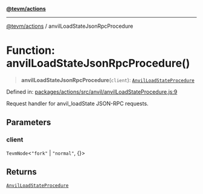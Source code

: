 [**@tevm/actions**](../README.md)

***

[@tevm/actions](../globals.md) / anvilLoadStateJsonRpcProcedure

# Function: anvilLoadStateJsonRpcProcedure()

> **anvilLoadStateJsonRpcProcedure**(`client`): [`AnvilLoadStateProcedure`](../type-aliases/AnvilLoadStateProcedure.md)

Defined in: [packages/actions/src/anvil/anvilLoadStateProcedure.js:9](https://github.com/evmts/tevm-monorepo/blob/main/packages/actions/src/anvil/anvilLoadStateProcedure.js#L9)

Request handler for anvil_loadState JSON-RPC requests.

## Parameters

### client

`TevmNode`\<`"fork"` \| `"normal"`, \{\}\>

## Returns

[`AnvilLoadStateProcedure`](../type-aliases/AnvilLoadStateProcedure.md)
